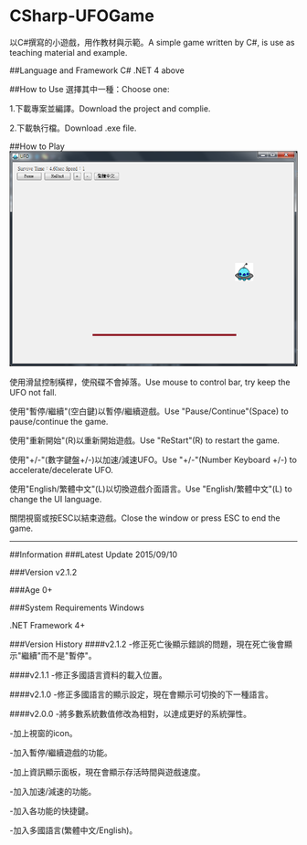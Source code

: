 # CSharp-UFOGame
以C#撰寫的小遊戲，用作教材與示範。A simple game written by C#, is use as teaching material and example.

##Language and Framework
C# .NET 4 above

##How to Use
選擇其中一種：Choose one:

1.下載專案並編譯。Download the project and complie.

2.下載執行檔。Download .exe file.

##How to Play
![Example Image](https://github.com/ryans610/CSharp-UFOGame/blob/master/assets/UFO.png)

使用滑鼠控制橫桿，使飛碟不會掉落。Use mouse to control bar, try keep the UFO not fall.

使用"暫停/繼續"(空白鍵)以暫停/繼續遊戲。Use "Pause/Continue"(Space) to pause/continue the game.

使用"重新開始"(R)以重新開始遊戲。Use "ReStart"(R) to restart the game.

使用"+/-"(數字鍵盤+/-)以加速/減速UFO。Use "+/-"(Number Keyboard +/-) to accelerate/decelerate UFO.

使用"English/繁體中文"(L)以切換遊戲介面語言。Use "English/繁體中文"(L) to change the UI language.

關閉視窗或按ESC以結束遊戲。Close the window or press ESC to end the game.

***
##Information
###Latest Update
2015/09/10

###Version
v2.1.2

###Age
0+

###System Requirements
Windows

.NET Framework 4+

###Version History
####v2.1.2
-修正死亡後顯示錯誤的問題，現在死亡後會顯示"繼續"而不是"暫停"。

####v2.1.1
-修正多國語言資料的載入位置。

####v2.1.0
-修正多國語言的顯示設定，現在會顯示可切換的下一種語言。

####v2.0.0
-將多數系統數值修改為相對，以達成更好的系統彈性。

-加上視窗的icon。

-加入暫停/繼續遊戲的功能。

-加上資訊顯示面板，現在會顯示存活時間與遊戲速度。

-加入加速/減速的功能。

-加入各功能的快捷鍵。

-加入多國語言(繁體中文/English)。
